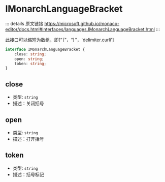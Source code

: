 # IMonarchLanguageBracket

<backTop />
        
::: details 原文链接
https://microsoft.github.io/monaco-editor/docs.html#interfaces/languages.IMonarchLanguageBracket.html
:::

此接口可以缩短为数组，即[“｛”，“｝”，'delimiter.curli']

```ts
interface IMonarchLanguageBracket {
    close: string;
    open: string;
    token: string;
}
```

## close
- 类型: `string`
- 描述：关闭括号
## open
- 类型: `string`
- 描述：打开括号
## token
- 类型: `string`
- 描述：括号标记